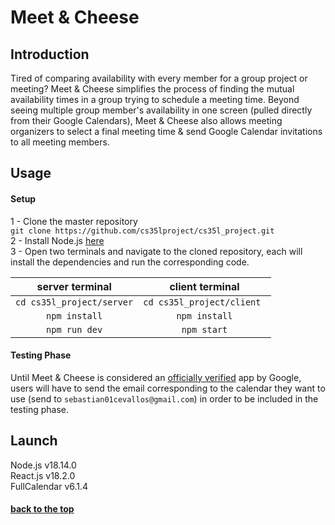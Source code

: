 
# <a name="title" /> Meet & Cheese

## Introduction
Tired of comparing availability with every member for a group project or meeting? Meet & Cheese simplifies the process of finding the mutual availability times in a group trying to schedule a meeting time. Beyond seeing multiple group member's availability in one screen (pulled directly from their Google Calendars), Meet & Cheese also allows meeting organizers to select a final meeting time & send Google Calendar invitations to all meeting members.

## Usage

#### Setup

1 - Clone the master repository <br>```git clone https://github.com/cs35lproject/cs35l_project.git``` <br>
2 - Install Node.js [here](https://nodejs.org/en/download/) <br>
3 - Open two terminals and navigate to the cloned repository, each will install the dependencies and run the corresponding code. <br>

| server terminal  | client terminal |
| :-------------: |:-------------:|
| ```cd cs35l_project/server``` | ```cd cs35l_project/client ``` |
| ``` npm install ``` | ``` npm install ``` |
| ``` npm run dev ``` | ``` npm start ``` |

#### Testing Phase

Until Meet & Cheese is considered an [officially verified](https://support.google.com/cloud/answer/7454865) app by Google, users will have to send the email corresponding to the calendar they want to use (send to ```sebastian01cevallos@gmail.com```) in order to be included in the testing phase.

## Launch
Node.js v18.14.0 <br>
React.js v18.2.0 <br>
FullCalendar v6.1.4 <br>

#### [back to the top](#title)
